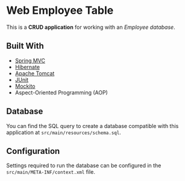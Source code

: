 # Web Employee Table

This is a **CRUD application** for working with an *Employee database*.

## Built With

- [Spring MVC](https://spring.io/guides/gs/serving-web-content/)
- [Hibernate](https://hibernate.org/)
- [Apache Tomcat](http://tomcat.apache.org/)
- [JUnit](https://junit.org/junit5/)
- [Mockito](https://site.mockito.org/)
- Aspect-Oriented Programming (AOP)

## Database

You can find the SQL query to create a database compatible with this application at `src/main/resources/schema.sql`.

## Configuration

Settings required to run the database can be configured in the `src/main/META-INF/context.xml` file.
